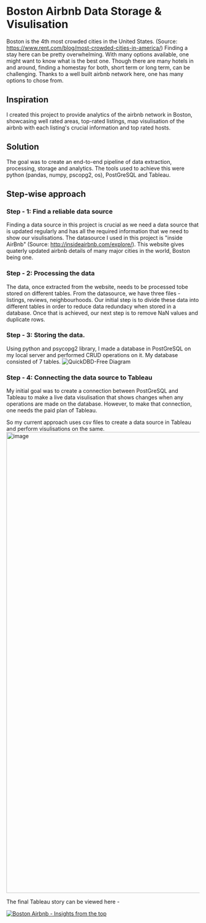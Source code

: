 # Boston Airbnb Data Storage & Visulisation

Boston is the 4th most crowded cities in the United States. (Source: https://www.rent.com/blog/most-crowded-cities-in-america/) Finding a stay here can be pretty overwhelming. With many options available, one might want to know what is the best one. Though there are many hotels in and around, finding a homestay for both, short term or long term, can be challenging. Thanks to a well built airbnb network here, one has many options to chose from.

## Inspiration
I created this project to provide analytics of the airbnb network in Boston, showcasing well rated areas, top-rated listings, map visulisation of the airbnb with each listing's crucial information and top rated hosts.

## Solution
The goal was to create an end-to-end pipeline of data extraction, processing, storage and analytics. The tools used to achieve this were python (pandas, numpy, pscopg2, os), PostGreSQL and Tableau.

## Step-wise approach
### Step - 1: Find a reliable data source
Finding a data source in this project is crucial as we need a data source that is updated regularly and has all the required information that we need to show our visulisations. The datasource I used in this project is "inside AirBnb" (Source: http://insideairbnb.com/explore/). This website gives quaterly updated airbnb details of many major cities in the world, Boston being one.

### Step - 2: Processing the data
The data, once extracted from the website, needs to be processed tobe stored on different tables. From the datasource, we have three files - listings, reviews, neighbourhoods. Our initial step is to divide these data into different tables in order to reduce data redundacy when stored in a database. Once that is achieved, our next step is to remove NaN values and duplicate rows.

### Step - 3: Storing the data.
Using python and psycopg2 library, I made a database in PostGreSQL on my local server and performed CRUD operations on it. My database consisted of 7 tables.
![QuickDBD-Free Diagram](https://github.com/hkmodi31/Boston-Airbnb-Data-Storage/assets/47323046/c7dba4ac-73d7-4190-b6f4-c76b304dfeab)

### Step - 4: Connecting the data source to Tableau
My initial goal was to create a connection between PostGreSQL and Tableau to make a live data visulisation that shows changes when any operations are made on the database. However, to make that connection, one needs the paid plan of Tableau.

So my current approach uses csv files to create a data source in Tableau and perform visulisations on the same.
<img width="1202" alt="image" src="https://github.com/hkmodi31/Boston-Airbnb-Data-Storage/assets/47323046/75056fc7-3861-40f6-8a9c-21f546971d39">

The final Tableau story can be viewed here - 
<div class='tableauPlaceholder' id='viz1706818964301' style='position: relative'><noscript><a href='#'><img alt='Boston Airbnb - Insights from the top ' src='https:&#47;&#47;public.tableau.com&#47;static&#47;images&#47;Bo&#47;BostonAirbnbAnalytics&#47;Bostonstory&#47;1_rss.png' style='border: none' /></a></noscript><object class='tableauViz'  style='display:none;'><param name='host_url' value='https%3A%2F%2Fpublic.tableau.com%2F' /> <param name='embed_code_version' value='3' /> <param name='site_root' value='' /><param name='name' value='BostonAirbnbAnalytics&#47;Bostonstory' /><param name='tabs' value='no' /><param name='toolbar' value='yes' /><param name='static_image' value='https:&#47;&#47;public.tableau.com&#47;static&#47;images&#47;Bo&#47;BostonAirbnbAnalytics&#47;Bostonstory&#47;1.png' /> <param name='animate_transition' value='yes' /><param name='display_static_image' value='yes' /><param name='display_spinner' value='yes' /><param name='display_overlay' value='yes' /><param name='display_count' value='yes' /><param name='language' value='en-US' /><param name='filter' value='publish=yes' /></object></div>                <script type='text/javascript'>                    var divElement = document.getElementById('viz1706818964301');                    var vizElement = divElement.getElementsByTagName('object')[0];                    vizElement.style.width='100%';vizElement.style.height=(divElement.offsetWidth*0.75)+'px';                    var scriptElement = document.createElement('script');                    scriptElement.src = 'https://public.tableau.com/javascripts/api/viz_v1.js';                    vizElement.parentNode.insertBefore(scriptElement, vizElement);                </script>
